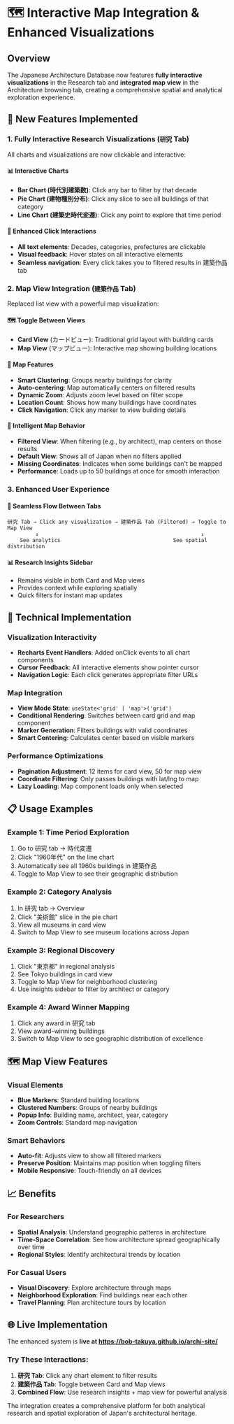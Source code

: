 # 🗺️ Interactive Map Integration & Enhanced Visualizations

## Overview
The Japanese Architecture Database now features **fully interactive visualizations** in the Research tab and **integrated map view** in the Architecture browsing tab, creating a comprehensive spatial and analytical exploration experience.

## 🎯 New Features Implemented

### 1. **Fully Interactive Research Visualizations** (`研究` Tab)
All charts and visualizations are now clickable and interactive:

#### 📊 **Interactive Charts**
- **Bar Chart (時代別建築数)**: Click any bar to filter by that decade
- **Pie Chart (建物種別分布)**: Click any slice to see all buildings of that category
- **Line Chart (建築史時代変遷)**: Click any point to explore that time period

#### 🔗 **Enhanced Click Interactions**
- **All text elements**: Decades, categories, prefectures are clickable
- **Visual feedback**: Hover states on all interactive elements
- **Seamless navigation**: Every click takes you to filtered results in 建築作品 tab

### 2. **Map View Integration** (`建築作品` Tab)
Replaced list view with a powerful map visualization:

#### 🗺️ **Toggle Between Views**
- **Card View** (カードビュー): Traditional grid layout with building cards
- **Map View** (マップビュー): Interactive map showing building locations

#### 📍 **Map Features**
- **Smart Clustering**: Groups nearby buildings for clarity
- **Auto-centering**: Map automatically centers on filtered results
- **Dynamic Zoom**: Adjusts zoom level based on filter scope
- **Location Count**: Shows how many buildings have coordinates
- **Click Navigation**: Click any marker to view building details

#### 🎯 **Intelligent Map Behavior**
- **Filtered View**: When filtering (e.g., by architect), map centers on those results
- **Default View**: Shows all of Japan when no filters applied
- **Missing Coordinates**: Indicates when some buildings can't be mapped
- **Performance**: Loads up to 50 buildings at once for smooth interaction

### 3. **Enhanced User Experience**

#### 🔄 **Seamless Flow Between Tabs**
```
研究 Tab → Click any visualization → 建築作品 Tab (Filtered) → Toggle to Map View
         ↓                                                    ↓
    See analytics                                    See spatial distribution
```

#### 📊 **Research Insights Sidebar**
- Remains visible in both Card and Map views
- Provides context while exploring spatially
- Quick filters for instant map updates

## 🚀 Technical Implementation

### Visualization Interactivity
- **Recharts Event Handlers**: Added onClick events to all chart components
- **Cursor Feedback**: All interactive elements show pointer cursor
- **Navigation Logic**: Each click generates appropriate filter URLs

### Map Integration
- **View Mode State**: `useState<'grid' | 'map'>('grid')`
- **Conditional Rendering**: Switches between card grid and map component
- **Marker Generation**: Filters buildings with valid coordinates
- **Smart Centering**: Calculates center based on visible markers

### Performance Optimizations
- **Pagination Adjustment**: 12 items for card view, 50 for map view
- **Coordinate Filtering**: Only passes buildings with lat/lng to map
- **Lazy Loading**: Map component loads only when selected

## 📋 Usage Examples

### Example 1: Time Period Exploration
1. Go to 研究 tab → 時代変遷
2. Click "1960年代" on the line chart
3. Automatically see all 1960s buildings in 建築作品
4. Toggle to Map View to see their geographic distribution

### Example 2: Category Analysis
1. In 研究 tab → Overview
2. Click "美術館" slice in the pie chart
3. View all museums in card view
4. Switch to Map View to see museum locations across Japan

### Example 3: Regional Discovery
1. Click "東京都" in regional analysis
2. See Tokyo buildings in card view
3. Toggle to Map View for neighborhood clustering
4. Use insights sidebar to filter by architect or category

### Example 4: Award Winner Mapping
1. Click any award in 研究 tab
2. View award-winning buildings
3. Switch to Map View to see geographic distribution of excellence

## 🗺️ Map View Features

### Visual Elements
- **Blue Markers**: Standard building locations
- **Clustered Numbers**: Groups of nearby buildings
- **Popup Info**: Building name, architect, year, category
- **Zoom Controls**: Standard map navigation

### Smart Behaviors
- **Auto-fit**: Adjusts view to show all filtered markers
- **Preserve Position**: Maintains map position when toggling filters
- **Mobile Responsive**: Touch-friendly on all devices

## 📈 Benefits

### For Researchers
- **Spatial Analysis**: Understand geographic patterns in architecture
- **Time-Space Correlation**: See how architecture spread geographically over time
- **Regional Styles**: Identify architectural trends by location

### For Casual Users
- **Visual Discovery**: Explore architecture through maps
- **Neighborhood Exploration**: Find buildings near each other
- **Travel Planning**: Plan architecture tours by location

## 🌐 Live Implementation

The enhanced system is **live at https://bob-takuya.github.io/archi-site/**

### Try These Interactions:
1. **研究 Tab**: Click any chart element to filter results
2. **建築作品 Tab**: Toggle between Card and Map views
3. **Combined Flow**: Use research insights + map view for powerful analysis

The integration creates a comprehensive platform for both analytical research and spatial exploration of Japan's architectural heritage.